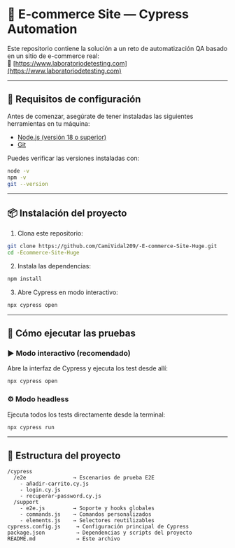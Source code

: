 # 🛒 E-commerce Site — Cypress Automation

Este repositorio contiene la solución a un reto de automatización QA basado en un sitio de e-commerce real:  
🔗 [https://www.laboratoriodetesting.com](https://www.laboratoriodetesting.com)

---

## 🧰 Requisitos de configuración

Antes de comenzar, asegúrate de tener instaladas las siguientes herramientas en tu máquina:

- [Node.js (versión 18 o superior)](https://nodejs.org/)
- [Git](https://git-scm.com/)

Puedes verificar las versiones instaladas con:

```bash
node -v
npm -v
git --version
```

---

## 📦 Instalación del proyecto

1. Clona este repositorio:

```bash
git clone https://github.com/CamiVidal209/-E-commerce-Site-Huge.git
cd -Ecommerce-Site-Huge
```

2. Instala las dependencias:

```bash
npm install
```

3. Abre Cypress en modo interactivo:

```bash
npx cypress open
```

---

## 🧪 Cómo ejecutar las pruebas

### ▶️ Modo interactivo (recomendado)

Abre la interfaz de Cypress y ejecuta los test desde allí:

```bash
npx cypress open
```

### ⚙️ Modo headless

Ejecuta todos los tests directamente desde la terminal:

```bash
npx cypress run
```

---

## 📁 Estructura del proyecto

```
/cypress
  /e2e               → Escenarios de prueba E2E
    - añadir-carrito.cy.js
    - login.cy.js
    - recuperar-password.cy.js
  /support
    - e2e.js         → Soporte y hooks globales
    - commands.js    → Comandos personalizados
    - elements.js    → Selectores reutilizables
cypress.config.js     → Configuración principal de Cypress
package.json          → Dependencias y scripts del proyecto
README.md             → Este archivo
```
